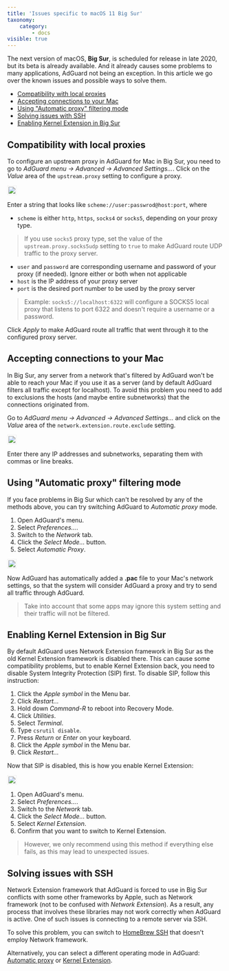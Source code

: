 ```yaml
---
title: 'Issues specific to macOS 11 Big Sur'
taxonomy:
    category:
        - docs
visible: true
---
```


The next version of macOS, **Big Sur**, is scheduled for release in late 2020, but its beta is already available. And it already causes some problems to many applications, AdGuard not being an exception. In this article we go over the known issues and possible ways to solve them.

* [Compatibility with local proxies](#local-proxies)
* [Accepting connections to your Mac](#accepting-connections)
* [Using "Automatic proxy" filtering mode](#automatic-proxy)
* [Solving issues with SSH](#ssh)
* [Enabling Kernel Extension in Big Sur](#kernel-extension)


<a htef="local-proxies"></a>

## Compatibility with local proxies

To configure an upstream proxy in AdGuard for Mac in Big Sur, you need to go to *AdGuard menu -> Advanced -> Advanced Settings...*. Click on the *Value* area of the `upstream.proxy` setting to configure a proxy.

<img src="https://cdn.adguard.com/public/Adguard/kb/BigSur/problems/proxy_en.png" style="border: 1px solid #efefef; max-width: 500px; padding: 2px;">

Enter a string that looks like `scheme://user:passwrod@host:port`, where

* `scheme` is either `http`, `https`, `socks4` or `socks5`, depending on your proxy type.

>If you use `socks5` proxy type, set the value of the `upstream.proxy.socks5udp` setting to `true` to make AdGuard route UDP traffic to the proxy server.

* `user` and `password` are corresponding username and password of your proxy (if needed). Ignore either or both when not applicable
* `host` is the IP address of your proxy server 
* `port` is the desired port number to be used by the proxy server

>Example: `socks5://localhost:6322` will configure a SOCKS5 local proxy that listens to port 6322 and doesn't require a username or a password.

Click *Apply* to make AdGuard route all traffic that went through it to the configured proxy server.


<a href="accepting-connections"></a>

## Accepting connections to your Mac

In Big Sur, any server from a network that's filtered by AdGuard won't be able to reach your Mac if you use it as a server (and by default AdGuard filters all traffic except for localhost). To avoid this problem you need to add to exclusions the hosts (and maybe entire subnetworks) that the connections originated from.

Go to *AdGuard menu -> Advanced -> Advanced Settings...* and click on the *Value* area of the `network.extension.route.exclude` setting.

<img src="https://cdn.adguard.com/public/Adguard/kb/BigSur/problems/connections_en.png" style="border: 1px solid #efefef; max-width: 500px; padding: 2px;">

Enter there any IP addresses and subnetworks, separating them with commas or line breaks.


<a href="automatic-proxy"></a>

## Using "Automatic proxy" filtering mode

If you face problems in Big Sur which can't be resolved by any of the methods above, you can try switching AdGuard to *Automatic proxy* mode.

1) Open AdGuard's menu.
2) Select *Preferences...*. 
3) Switch to the *Network* tab. 
4) Click the *Select Mode...* button.
5) Select *Automatic Proxy*.

<img src="https://cdn.adguard.com/public/Adguard/kb/BigSur/problems/automatic-proxy_en.png" style="border: 1px solid #efefef; max-width: 500px; padding: 2px;">

Now AdGuard has automatically added a **.pac** file to your Mac's network settings, so that the system will consider AdGuard a proxy and try to send all traffic through AdGuard.

>Take into account that some apps may ignore this system setting and their traffic will not be filtered.


<a href="kernel-extension"></a>

## Enabling Kernel Extension in Big Sur

By default AdGuard uses Network Extension framework in Big Sur as the old Kernel Extension framework is disabled there. This can cause some compatibility problems, but to enable Kernel Extension back, you need to disable System Integrity Protection (SIP) first. To disable SIP, follow this instruction:

1) Click the *Apple symbol* in the Menu bar.
2) Click *Restart…*
3) Hold down *Command-R* to reboot into Recovery Mode.
4) Click *Utilities*.
5) Select *Terminal*.
6) Type `csrutil disable`.
7) Press *Return* or *Enter* on your keyboard.
8) Click the *Apple symbol* in the Menu bar.
9) Click *Restart…*

Now that SIP is disabled, this is how you enable Kernel Extension:

<img src="https://cdn.adguard.com/public/Adguard/kb/BigSur/problems/kernel_en.png" style="border: 1px solid #efefef; max-width: 500px; padding: 2px;">

1) Open AdGuard's menu.
2) Select *Preferences...*. 
3) Switch to the *Network* tab. 
4) Click the *Select Mode...* button.
5) Select *Kernel Extension*.
6) Confirm that you want to switch to Kernel Extension.

>However, we only recommend using this method if everything else fails, as this may lead to unexpected issues.


<a href="ssh"></a>

## Solving issues with SSH

Network Extension framework that AdGuard is forced to use in Big Sur conflicts with some other frameworks by Apple, such as Network framework (not to be confused with *Network Extension*). As a result, any process that involves these libraries may not work correctly when AdGuard is active. One of such issues is connecting to a remote server via SSH.

To solve this problem, you can switch to [HomeBrew SSH](https://formulae.brew.sh/formula/openssh) that doesn't employ Network framework.

Alternatively, you can select a different operating mode in AdGuard: [Automatic proxy](#automatic-proxy) or [Kernel Extension](#kernel-extension).